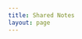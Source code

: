 ```yaml
---
title: Shared Notes
layout: page
---
```


<CollectionIndex title="Shared" lead="Notes shared by other people" :collection="['shared']" />

